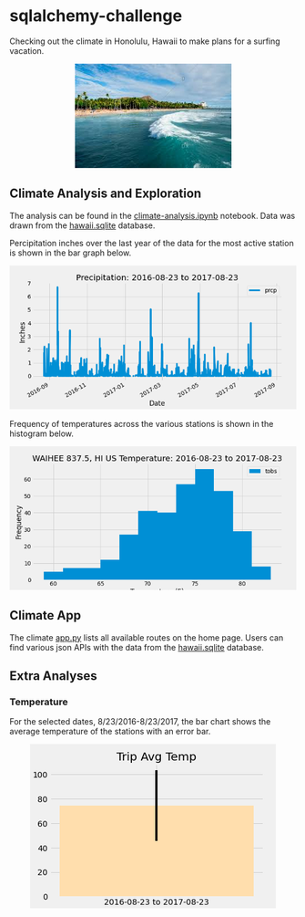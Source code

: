 # sqlalchemy-challenge

Checking out the climate in Honolulu, Hawaii to make plans for a surfing vacation.

<p align="center"><img src="https://github.com/meielerol/sqlalchemy-challenge/blob/main/images/image.png" alt ="Honolulu Surf"></p>

## Climate Analysis and Exploration

The analysis can be found in the [climate-analysis.ipynb](https://github.com/meielerol/sqlalchemy-challenge/blob/main/climate_starter.ipynb) notebook. Data was drawn from the [hawaii.sqlite](https://github.com/meielerol/sqlalchemy-challenge/blob/main/Resources/hawaii.sqlite) database.

Percipitation inches over the last year of the data for the most active station is shown in the bar graph below.

<p align="center"><img src="https://github.com/meielerol/sqlalchemy-challenge/blob/main/output-data/Percipitation-Chart.png" alt="Percipitation Inches vs Date Bar Chart"></p>

Frequency of temperatures across the various stations is shown in the histogram below.

<p align="center"><img src="https://github.com/meielerol/sqlalchemy-challenge/blob/main/output-data/ActiveStation-Temp-Chart.png" alt="Frequency vs Temperature (F) Histogram"></p>

## Climate App

The climate [app.py](https://github.com/meielerol/sqlalchemy-challenge/blob/main/app.py) lists all available routes on the home page. Users can find various json APIs with the data from the [hawaii.sqlite](https://github.com/meielerol/sqlalchemy-challenge/blob/main/Resources/hawaii.sqlite) database.

## Extra Analyses

### Temperature

For the selected dates, 8/23/2016-8/23/2017, the bar chart shows the average temperature of the stations with an error bar.

<p align="center"><img src="https://github.com/meielerol/sqlalchemy-challenge/blob/main/output-data/AvgTemp-Chart.png" alt="Average Trip Temperature (F)"></p>